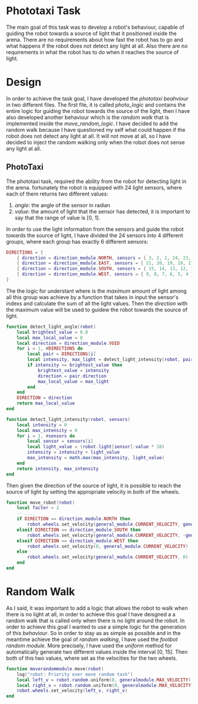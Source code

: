 # Phototaxi Task
The main goal of this task was to develop a robot's behaviour, capable of guiding the robot towards a source of light that it positioned inside the arena. There are no requirements about how fast the robot has to go and what happens if the robot does not detect any light at all. Also there are no requirements in what the robot has to do when it reaches the source of light.
# Design
In order to achieve the task goal, I have developed the *phototaxi beahviour* in two different files. The first file, it is called *photo_logic* and contains the entire logic for guiding the robot towards the source of the light, then I have also developed another behaviour which is the *random walk* that is implemented inside the *move_random_logic*. I have decided to add the random walk because I have questioned my self what could happen if the robot does not detect any light at all. It will not move at all, so I have decided to inject the random walking only when the robot does not sense any light at all.

## PhotoTaxi
The phototaxi task, required the ability from the robot for detecting light in the arena. fortunately the robot is equipped with 24 light sensors, where each of them returns two different values:

1. *angle*: the angle of the sensor in radian
2. *value*: the amount of light that the sensor has detected, it is important to say that the range of value is [0, 1].

In order to use the light information from the sensors and guide the robot towards the source of light, I have divided the 24 sensors into 4 different groups, where each group has exactly 6 different sensors:

```lua
DIRECTIONS = {
	{ direction = direction_module.NORTH, sensors = { 3, 2, 1, 24, 23, 22 } },
	{ direction = direction_module.EAST, sensors = { 21, 20, 19, 18, 17, 16 } },
	{ direction = direction_module.SOUTH, sensors = { 15, 14, 13, 12, 11, 10 } },
	{ direction = direction_module.WEST, sensors = { 9, 8, 7, 6, 5, 4 } },
}
```
The the logic for understant where is the *maximum* amount of light among all this group was achieve by a function that takes in input the sensor's indexs and calculate the sum of all the light values. Then the *direction* with the maximum value will be used to guidew the robot towards the source of light.

```lua
function detect_light_angle(robot)
	local brightest_value = 0.0
	local max_local_value = 0
	local direction = direction_module.VOID
	for i = 1, #DIRECTIONS do
		local pair = DIRECTIONS[i]
		local intensity, max_light = detect_light_intensity(robot, pair.sensors)
		if intensity >= brightest_value then
			brightest_value = intensity
			direction = pair.direction
			max_local_value = max_light
		end
	end
	DIRECTION = direction
	return max_local_value
end

function detect_light_intensity(robot, sensors)
	local intensity = 0
	local max_intensity = 0
	for i = 1, #sensors do
		local sensor = sensors[i]
		local light_value = (robot.light[sensor].value * 10)
		intensity = intensity + light_value
		max_intensity = math.max(max_intensity, light_value)
	end
	return intensity, max_intensity
end
```

Then given the direction of the source of light, it is possible to reach the source of light by setting the appropriate velocity in both of the wheels.

```lua
function move_robot(robot)
	local factor = 2
    -- ....
	if DIRECTION == direction_module.NORTH then
		robot.wheels.set_velocity(general_module.CURRENT_VELOCITY, general_module.CURRENT_VELOCITY)
	elseif DIRECTION == direction_module.SOUTH then
		robot.wheels.set_velocity(general_module.CURRENT_VELOCITY, -general_module.CURRENT_VELOCITY)
	elseif DIRECTION == direction_module.WEST then
		robot.wheels.set_velocity(0, general_module.CURRENT_VELOCITY)
	else
		robot.wheels.set_velocity(general_module.CURRENT_VELOCITY, 0)
	end
end
```

# Random Walk
As I said, it was important to add a logic that allows the robot to walk when there is no light at all, in order to achieve this goal I have deisgned a a random walk that is called only when there is no light around the robot. In order to achieve this goal I wanted to use a simple logic for the generation of this *behaviour*. So in order to stay as as simple as possible and in the meantime achieve the goal of *random walking*, I have used the *footbot random module*. More precisely, I have used the *uniform* method for automatically generate two different values inside the interval [0, 15]. Then both of this two values, where set as the velocities for the two wheels.

```lua
function moverandommodule.move(robot)
	log("robot: Priority over move random task")
	local left_v = robot.random.uniform(0, generalmodule.MAX_VELOCITY)
	local right_v = robot.random.uniform(0, generalmodule.MAX_VELOCITY)
	robot.wheels.set_velocity(left_v, right_v)
end
```

